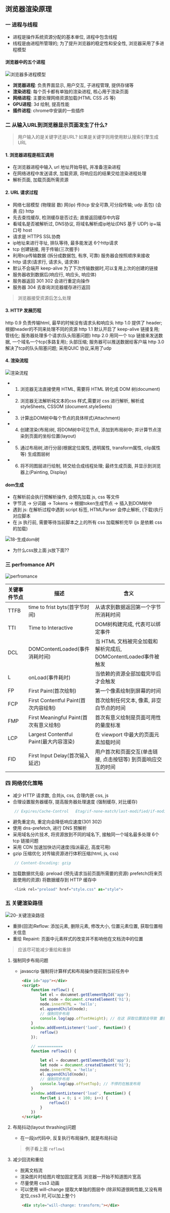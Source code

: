 
## 浏览器渲染原理

### 一 进程与线程

- 进程是操作系统资源分配的基本单位, 进程中包含线程
- 线程是由进程所管理的; 为了提升浏览器的稳定性和安全性, 浏览器采用了多进程模型

#### 浏览器中的五个进程

![浏览器多进程模型](../imgs/16-%E6%B5%8F%E8%A7%88%E5%99%A8%E5%A4%9A%E8%BF%9B%E7%A8%8B%E6%A8%A1%E5%9E%8B.png)

- **浏览器进程**: 负责界面显示, 用户交互, 子进程管理, 提供存储等
- **渲染进程**: 每个页卡都有单独的渲染进程, 核心用于渲染页面
- **网络进程**: 主要处理网络资源加载(HTML CSS JS 等)
- **GPU进程**: 3d 绘制, 提高性能
- **插件进程**: chrome中安装的一些插件

### 二 从输入URL到浏览器显示页面发生了什么?

> 用户输入的是关键字还是URL? 如果是关键字则用使用默认搜索引擎生成URL

#### 1. 浏览器进程是相互调用

- 在浏览器进程中输入 url 地址开始导航, 并准备渲染进程
- 在网络进程中发送请求, 加载资源, 将响应后的结果交给渲染进程处理
- 解析页面, 加载页面所需资源

#### 2. URL 请求过程

- 网络七层模型 (物理层 数) 网(ip)  传(tcp 安全可靠,可分段传输; udp 丢包)  (会 表 应) http
- 先去查找缓存, 检测缓存是否过去; 直接返回缓存中内容
- 看域名是否被解析过, DNS协议, 将域名解析成ip地址(DNS 基于 UDP) ip+端口号 host
- 请求是 HTTPS SSL协商
- ip地址来进行寻址, 排队等待, 最多能发送 6个http请求
- tcp 创建链接, 用于传输(三次握手)
- 利用tcp传输数据 (拆分成数据包, 有序, 可靠) 服务器会按照顺序来接收
- http 请求(请求行, 请求头, 请求体)
- 默认不会端开 keep-alive 为了下次传输数据时,可以复用上次的创建的链接
- 服务器收到数据后(响应行, 响应头, 响应体)
- 服务器返回 301 302 会进行重定向操作
- 服务器 304 去查询浏览器缓存进行返回

> 浏览器接受资源后怎么处理

#### 3. HTTP 发展历程

http 0.9 负责传输html, 最早的时候没有请求头和响应头
http 1.0 提供了 header; 根据header的不同来处理不同的资源
http 1.1 默认开启了 keep-alive 链接复用; 管线化; 服务器处理多个请求(队头阻塞问题)
http 2.0 用同一个 tcp 链接来发送数据, 一个域名一个tcp(多路复用); 头部压缩; 服务器可以推送数据给客户端
http 3.0 解决了tcp的队头阻塞问题; 采用QUIC 协议,采用了udp

#### 4. 渲染流程

![渲染流程](../imgs/17-%E6%B8%B2%E6%9F%93%E6%B5%81%E7%A8%8B.png)

- 1. 浏览器无法直接使用 HTML, 需要将 HTML 转化成 DOM 树(document)
- 2. 浏览器无法解析纯文本的css 样式,需要对 css 进行解析, 解析成 styleSheets, CSSOM (document.styleSeets)
- 3. 计算出DOM树中每个节点的具体样式(Attachment)
- 4. 创建渲染(布局)树, 将DOM树中可见节点, 添加到布局树中; 并计算节点渲染到页面的坐标位置(layout)
- 5. 通过布局树,进行分层(根据定位属性, 透明属性, transform属性, clip属性等) 生成图层树
- 6. 将不同图层进行绘制, 转交给合成线程处理; 最终生成页面, 并显示到浏览器上(Painting, Display)

#### dom生成

- 在解析前会执行预解析操作, 会预先加载 js, css 等文件
- 字节流 -> 分词器 -> Tokens -> 根据token生成节点 -> 插入到DOM树中
- 遇到 js: 在解析过程中遇到 script 标签, HTMLParser 会停止解析, (下载)执行对应脚本
- 在 js 执行前, 需要等待当前脚本之上的所有 css 加载解析完毕 (js 是依赖 css 的加载)

![18-生成dom树](../imgs//18-%E7%94%9F%E6%88%90dom%E6%A0%91.png)

- 为什么css放上面 js放下面??

### 三 perfromance API

![perfromance](../imgs/19-performanceApi.png)

|  关键事件节点   | 描述  | 含义 |
|  ----  | ----  | -----  |
| TTFB  | time to frist byts(首字节时间) |  从请求到数据返回第一个字节所消耗时间 |
| TTI  | Time to Interactive | DOM树构建完成, 代表可以绑定事件 |
| DCL  | DOMContentLoaded(事件消耗时间) | 当 HTML 文档被完全加载和解析完成后, DOMContentLoaded事件被触发 |
|  L | onLoad(事件耗时) | 当依赖的资源全部加载完毕后才会触发 |
| FP  | First Paint(首次绘制) | 第一个像素绘制到屏幕的时间 |
| FCP  | First Contentful Paint(首次内容绘制) | 首次绘制任何文本, 像素, 非空白节点的时间 |
| FMP  | First Meaningful Paint(首次有意义绘制) | 首次有意义绘制是页面可用性的量度标准 |
| LCP  | Largest Contentful Paint(最大内容渲染) | 在 viewport 中最大的页面元素加载时间 |
| FID  | First Input Delay(首次输入延迟) | 用户首次和页面交互(单击链接, 点击按钮等) 到页面响应交互的时间 |

### 四 网络优化策略

- 减少 HTTP 请求数, 合并js, css, 合理内嵌 css, js
- 合理设置服务器缓存, 提高服务器处理速度 (强制缓存, 对比缓存)

```js
    // Expires/Cache-Control   Etag/if-none-match/last-modified/if-modified-sine
```

- 避免重定向, 重定向会降低响应速度(301 302)
- 使用 dns-prefetch, 进行 DNS 预解析
- 采用域名分片技术, 将资源放到不同的域名下, 接触同一个域名最多处理 6个 tcp 链接问题
- 采用 CDN 加速加快访问速度(指派最近, 高度可用)
- gzip 压缩优化 对传输资源进行体积压缩(html, js, css)

```js
    // Content-Encoding: gzip
```

- 加载数据优先级: preload (预先请求当前页面所需要的资源) prefetch(将来页面使用的资源) 将数据缓存到 HTTP 缓存中

```js
    <link rel="preload" href="style.css" as="style">
```

### 五 关键渲染路径

![20-关键渲染路径](../imgs/20-%E5%85%B3%E9%94%AE%E6%B8%B2%E6%9F%93%E8%B7%AF%E5%BE%84.png)

- 重排(回流)Reflow: 添加元素, 删除元素, 修改大小, 位置元素位置, 获取位置相关信息
- 重绘 Repaint: 页面中元素样式的改变并不影响他在文档流中的位置

> 应该尽可能减少重绘和重排

1. 强制同步布局问题

    - javascrip 强制将计算样式和布局操作提前到当前任务中

    ```html
        <div id="app"></div>
        <script>
            function reflow() {
                let el = documnet.getElementById('app');
                let node = document.createElement('h1');
                node.innerHTML = 'hello';
                el.appendChild(node);
                // 强制同步布局
                console.log(app.offsetHeight); // 在这 获取位置就会导致 重排(重新布局) // 优化: 放到函数外面  读写分离
            }
            window.addEventListener('laod', function() {
                reflow()
            });

            // ===========
            function reflow1() {

                let el = documnet.getElementById('app');
                let node = document.createElement('h1');
                node.innerHTML = 'hello';
                el.appendChild(node);
                // 强制同步布局
                console.log(app.offsetTop); // 不停的在触发布局
            }
            window.addEventListener('load', function() {
                for(let i = 0; i < 100; i++) {
                    reflow1()
                }
            })
        </script>
    ```

2. 布局抖动(layout thrashing)问题

    - 在一段js代码中, 反复执行布局操作, 就是布局抖动
    > 例子看上面 `reflow1`

3. 减少回流和重绘

    - 脱离文档流
    - 渲染图片时给图片增加固定宽高 浏览器一开始不知道图片宽高
    - 尽量使用 css3 动画
    - 可以使用 will-change 提取大单独的图层中 (除非知道很耗性能,又没有用定位,css3 时,可以加上整个)

    ```html
        <div style="will-change: transform;"></div>
    ```
